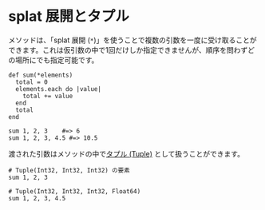 # splat 展開とタプル

メソッドは、「splat 展開 (`*`)」を使うことで複数の引数を一度に受け取ることができます。これは仮引数の中で1回だけしか指定できませんが、順序を問わずどの場所にでも指定可能です。

```crystal
def sum(*elements)
  total = 0
  elements.each do |value|
    total += value
  end
  total
end

sum 1, 2, 3    #=> 6
sum 1, 2, 3, 4.5 #=> 10.5
```

渡された引数はメソッドの中で[タプル (Tuple)](http://crystal-lang.org/api/Tuple.html) として扱うことができます。

```crystal
# Tuple(Int32, Int32, Int32) の要素
sum 1, 2, 3

# Tuple(Int32, Int32, Int32, Float64)
sum 1, 2, 3, 4.5
```
